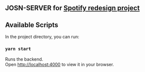## JOSN-SERVER for [Spotify redesign project](https://github.com/abdalicodes/spotify)

## Available Scripts

In the project directory, you can run:

### `yarn start`
Runs the backend.\
Open [http://localhost:4000](http://localhost:4000) to view it in your browser.
